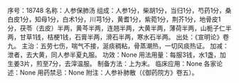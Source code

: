 序号：18748
名称：人参保肺汤
组成：人参1分，柴胡1分，当归1分，芍药1分，桑白皮1分，知母1分，白术1分，川芎1分，黄耆1分，紫菀1分，荆芥1分，地骨皮1分，茯苓（去皮）半两，黄芩半两，连翘半两，大黄半两，薄荷半两，山栀子仁半两，甘草1钱，桔梗1钱，石膏半两，滑石半两，寒水石半两。
出处：《宣明论》卷九。
主治：五劳七伤，喘气不接，涎痰稠粘，骨蒸潮热，一切风痰热证。
加减：泄者，去大黄，同人参半夏丸服。
功效：None
用法用量：每服3钱，水1盏，加生姜3片，煎至7分，去滓温服。
制备方法：上为末。
临床应用：None
各家论述：None
用药禁忌：None
附注：人参补肺散（《御药院方》卷五）。
